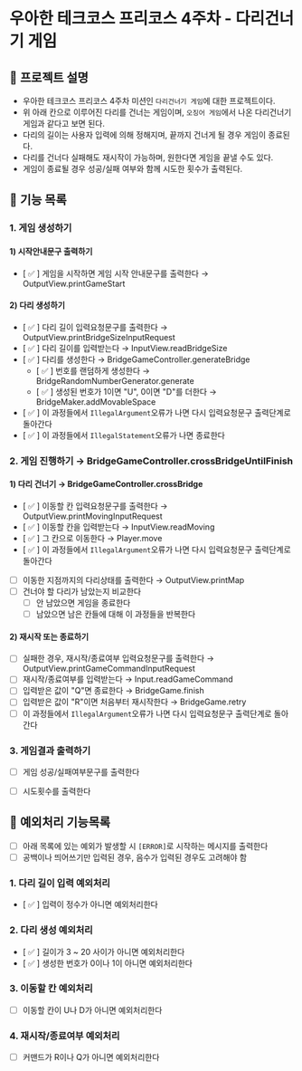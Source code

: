 # 우아한 테크코스 프리코스 4주차 - 다리건너기 게임
## 🏃 프로젝트 설명
- 우아한 테크코스 프리코스 4주차 미션인 `다리건너기 게임`에 대한 프로젝트이다.  
- 위 아래 칸으로 이루어진 다리를 건너는 게임이며, `오징어 게임`에서 나온 다리건너기 게임과 같다고 보면 된다.
- 다리의 길이는 사용자 입력에 의해 정해지며, 끝까지 건너게 될 경우 게임이 종료된다.
- 다리를 건너다 실패해도 재시작이 가능하며, 원한다면 게임을 끝낼 수도 있다.
- 게임이 종료될 경우 성공/실패 여부와 함께 시도한 횟수가 출력된다.

## 🚀 기능 목록
### 1. 게임 생성하기
#### 1) 시작안내문구 출력하기
- [ ✅ ] 게임을 시작하면 게임 시작 안내문구를 출력한다 → OutputView.printGameStart

#### 2) 다리 생성하기  
- [ ✅ ] 다리 길이 입력요청문구를 출력한다 → OutputView.printBridgeSizeInputRequest
- [ ✅ ] 다리 길이를 입력받는다 → InputView.readBridgeSize 
- [ ✅ ] 다리를 생성한다 → BridgeGameController.generateBridge
    - [ ✅ ] 번호를 랜덤하게 생성한다 → BridgeRandomNumberGenerator.generate
    - [ ✅ ] 생성된 번호가 1이면 "U", 0이면 "D"를 더한다 → BridgeMaker.addMovableSpace
- [ ✅ ] 이 과정들에서 `IllegalArgument`오류가 나면 다시 입력요청문구 출력단계로 돌아간다
- [ ✅ ] 이 과정들에서 `IllegalStatement`오류가 나면 종료한다

### 2. 게임 진행하기 → BridgeGameController.crossBridgeUntilFinish
#### 1) 다리 건너기 → BridgeGameController.crossBridge
- [ ✅ ] 이동할 칸 입력요청문구를 출력한다 → OutputView.printMovingInputRequest
- [ ✅ ] 이동할 칸을 입력받는다 → InputView.readMoving
- [ ✅ ] 그 칸으로 이동한다 → Player.move
- [ ✅ ] 이 과정들에서 `IllegalArgument`오류가 나면 다시 입력요청문구 출력단계로 돌아간다
- [  ] 이동한 지점까지의 다리상태를 출력한다 → OutputView.printMap
- [  ] 건너야 할 다리가 남았는지 비교한다
    - [  ] 안 남았으면 게임을 종료한다
    - [  ] 남았으면 남은 칸들에 대해 이 과정들을 반복한다

#### 2) 재시작 또는 종료하기  
- [  ] 실패한 경우, 재시작/종료여부 입력요청문구를 출력한다 → OutputView.printGameCommandInputRequest
- [  ] 재시작/종료여부를 입력받는다 → Input.readGameCommand 
- [  ] 입력받은 값이 "Q"면 종료한다 → BridgeGame.finish
- [  ] 입력받은 값이 "R"이면 처음부터 재시작한다 → BridgeGame.retry
- [  ] 이 과정들에서 `IllegalArgument`오류가 나면 다시 입력요청문구 출력단계로 돌아간다

### 3. 게임결과 출력하기
- [  ] 게임 성공/실패여부문구를 출력한다 
- [  ] 시도횟수를 출력한다


## 🚨 예외처리 기능목록
- [  ] 아래 목록에 있는 예외가 발생할 시  `[ERROR]`로 시작하는 메시지를 출력한다
- [  ] 공백이나 띄어쓰기만 입력된 경우, 음수가 입력된 경우도 고려해야 함
### 1. 다리 길이 입력 예외처리
- [ ✅ ] 입력이 정수가 아니면 예외처리한다

### 2. 다리 생성 예외처리
- [ ✅ ] 길이가 3 ~ 20 사이가 아니면 예외처리한다
- [ ✅ ] 생성한 번호가 0이나 1이 아니면 예외처리한다

### 3. 이동할 칸 예외처리
- [  ] 이동할 칸이 U나 D가 아니면 예외처리한다

### 4. 재시작/종료여부 예외처리
- [  ] 커맨드가 R이나 Q가 아니면 예외처리한다